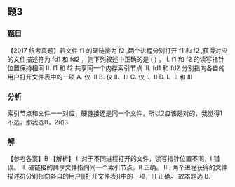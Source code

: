 ## 题3
### 题目
【2017 统考真题】若文件 $\mathrm{f}1$ 的硬链接为 $\mathrm{f}2$ ,两个进程分别打开 $\mathrm{f}1$ 和 $\mathrm{f}2$ ,获得对应的文件描述符为 $\mathrm{{fd}}1$ 和 $\mathrm{{fd}}2$ ，则下列叙述中正确的是 ( ) 。
I. f1 和 f2 的读写指针位置保持相同 
II. f1 和 f2 共享同一个内存索引节点
III. fd1 和 fd2 分别指向各自的用户打开文件表中的一项
A. 仅 III 
B. 仅 II、III 
C. 仅 I、II 
D. I、II 和 III
### 分析
索引节点和文件一一对应，硬链接还是同一个文件，所以2应该是对的，我觉得1不选，那我选B，2和3
### 解
【参考各案】B
【解析】 
I. 对于不同进程打开的文件，读写指针位置不同，I 错误。 
II. 硬链接的共享文件指向同一个索引节点，II 正确。 
III. 两个进程获得的文件描述符分别指向各自的用户[[打开文件表]]中的一项，III 正确。 
故本题选 B.